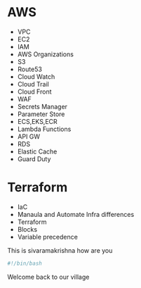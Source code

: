 # AWS
- VPC
- EC2
- IAM
- AWS Organizations
- S3
- Route53
- Cloud Watch
- Cloud Trail
- Cloud Front
- WAF
- Secrets Manager
- Parameter Store
- ECS,EKS,ECR
- Lambda Functions
- API GW
- RDS
- Elastic Cache
- Guard Duty

# Terraform
- IaC
- Manaula and Automate Infra differences
- Terraform
- Blocks
- Variable precedence


This is sivaramakrishna how are you

```bash
#!/bin/bash
```


Welcome back to our village